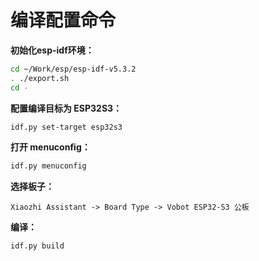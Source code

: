 # 编译配置命令

**初始化esp-idf环境：**

```bash
cd ~/Work/esp/esp-idf-v5.3.2
. ./export.sh
cd -
```

**配置编译目标为 ESP32S3：**

```bash
idf.py set-target esp32s3
```

**打开 menuconfig：**

```bash
idf.py menuconfig
```

**选择板子：**

```
Xiaozhi Assistant -> Board Type -> Vobot ESP32-S3 公板
```


**编译：**

```bash
idf.py build
```